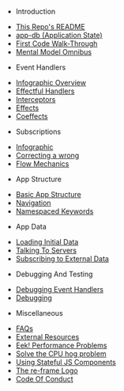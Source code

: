 * Introduction

 - [This Repo's README](../README.md)
 - [app-db (Application State)](ApplicationState.md)
 - [First Code Walk-Through](CodeWalkthrough.md)
 - [Mental Model Omnibus](MentalModelOmnibus.md)


* Event Handlers

 - [Infographic Overview](EventHandlingInfographic.md)
 - [Effectful Handlers](EffectfulHandlers.md)
 - [Interceptors](Interceptors.md)
 - [Effects](Effects.md)
 - [Coeffects](Coeffects.md)

* Subscriptions

 - [Infographic](SubscriptionInfographic.md)
 - [Correcting a wrong](SubscriptionsCleanup.md)
 - [Flow Mechanics](SubscriptionFlow.md)

* App Structure

 - [Basic App Structure](Basic-App-Structure.md)
 - [Navigation](Navigation.md)
 - [Namespaced Keywords](Namespaced-Keywords.md)


* App Data

 - [Loading Initial Data](Loading-Initial-Data.md)
 - [Talking To Servers](Talking-To-Servers.md)
 - [Subscribing to External Data](Subscribing-To-External-Data.md)


* Debugging And Testing

 - [Debugging Event Handlers](Debugging-Event-Handlers.md)
 - [Debugging](Debugging.md)


* Miscellaneous

 - [FAQs](FAQs/README.md)
 - [External Resources](External-Resources.md)
 - [Eek! Performance Problems](Performance-Problems.md)
 - [Solve the CPU hog problem](Solve-the-CPU-hog-problem.md)
 - [Using Stateful JS Components](Using-Stateful-JS-Components.md)
 - [The re-frame Logo](The-re-frame-logo.md)
 - [Code Of Conduct](Code-Of-Conduct.md)
 
<!--  We put these at the end so that there is nothing for doctoc to generate. -->
 <!-- START doctoc -->
 <!-- END doctoc -->

